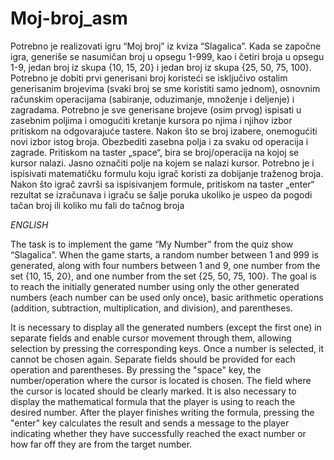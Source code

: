 # Moj-broj_asm
Potrebno je realizovati igru “Moj broj” iz kviza “Slagalica”. Kada se započne igra, generiše se
nasumičan broj u opsegu 1-999, kao i četiri broja u opsegu 1-9, jedan broj iz skupa {10, 15, 20} i jedan
broj iz skupa {25, 50, 75, 100}. Potrebno je dobiti prvi generisani broj koristeći se isključivo ostalim
generisanim brojevima (svaki broj se sme koristiti samo jednom), osnovnim računskim operacijama
(sabiranje, oduzimanje, množenje i deljenje) i zagradama. Potrebno je sve generisane brojeve (osim prvog)
ispisati u zasebnim poljima i omogućiti kretanje kursora po njima i njihov izbor pritiskom na odgovarajuće
tastere. Nakon što se broj izabere, onemogućiti novi izbor istog broja. Obezbediti zasebna polja i za svaku
od operacija i zagrade. Pritiskom na taster „space“, bira se broj/operacija na kojoj se kursor nalazi. Jasno
označiti polje na kojem se nalazi kursor. Potrebno je i ispisivati matematičku formulu koju igrač koristi
za dobijanje traženog broja. Nakon što igrač završi sa ispisivanjem formule, pritiskom na taster „enter“
rezultat se izračunava i igraču se šalje poruka ukoliko je uspeo da pogodi tačan broj ili koliko mu fali do
tačnog broja

*ENGLISH*



The task is to implement the game “My Number” from the quiz show “Slagalica”. When the game starts, a random number between 1 and 999 is generated, 
along with four numbers between 1 and 9, one number from the set {10, 15, 20}, and one number from the set {25, 50, 75, 100}. 
The goal is to reach the initially generated number using only the other generated numbers (each number can be used only once), 
basic arithmetic operations (addition, subtraction, multiplication, and division), and parentheses.

It is necessary to display all the generated numbers (except the first one) in separate fields and enable cursor movement through them, 
allowing selection by pressing the corresponding keys. Once a number is selected, it cannot be chosen again. 
Separate fields should be provided for each operation and parentheses. By pressing the "space" key, the number/operation where the cursor is located is chosen. 
The field where the cursor is located should be clearly marked. It is also necessary to display the mathematical formula that the player is using to reach the desired number. 
After the player finishes writing the formula, pressing the "enter" key calculates the result and sends a message to the player 
indicating whether they have successfully reached the exact number or how far off they are from the target number.

